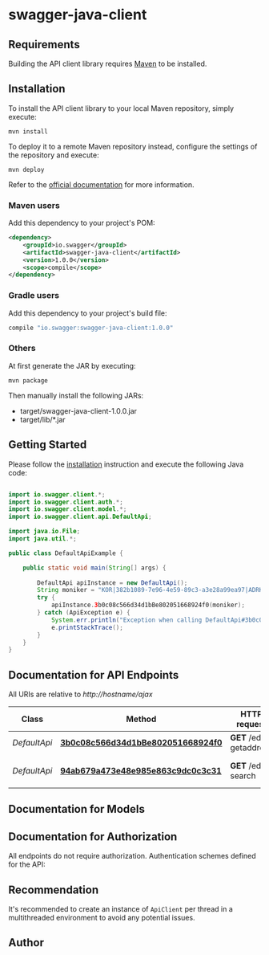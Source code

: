 # swagger-java-client

## Requirements

Building the API client library requires [Maven](https://maven.apache.org/) to be installed.

## Installation

To install the API client library to your local Maven repository, simply execute:

```shell
mvn install
```

To deploy it to a remote Maven repository instead, configure the settings of the repository and execute:

```shell
mvn deploy
```

Refer to the [official documentation](https://maven.apache.org/plugins/maven-deploy-plugin/usage.html) for more information.

### Maven users

Add this dependency to your project's POM:

```xml
<dependency>
    <groupId>io.swagger</groupId>
    <artifactId>swagger-java-client</artifactId>
    <version>1.0.0</version>
    <scope>compile</scope>
</dependency>
```

### Gradle users

Add this dependency to your project's build file:

```groovy
compile "io.swagger:swagger-java-client:1.0.0"
```

### Others

At first generate the JAR by executing:

    mvn package

Then manually install the following JARs:

* target/swagger-java-client-1.0.0.jar
* target/lib/*.jar

## Getting Started

Please follow the [installation](#installation) instruction and execute the following Java code:

```java

import io.swagger.client.*;
import io.swagger.client.auth.*;
import io.swagger.client.model.*;
import io.swagger.client.api.DefaultApi;

import java.io.File;
import java.util.*;

public class DefaultApiExample {

    public static void main(String[] args) {
        
        DefaultApi apiInstance = new DefaultApi();
        String moniker = "KOR|382b1089-7e96-4e59-89c3-a3e28a99ea97|ADRKOR/IMAAAMAAEMAA]MAAAMAAQMAAAMAAUMAA}IAAAMAA}IAA}QAAA]AAQ]AAeYAAuYAAEYAAqYAA}IAA}IAAAMAA}IAAUMAAEMAA]MAAeUAAUQAA}QAAyQAA]QAAQQAA}QAAyQAA]QAAQQAAEQAAUQAAuIAAIUAA}QAAAIAAq]AAAIAAAMAAYMAAEMAAYMAAQMAA"; // String | 
        try {
            apiInstance.3b0c08c566d34d1bBe802051668924f0(moniker);
        } catch (ApiException e) {
            System.err.println("Exception when calling DefaultApi#3b0c08c566d34d1bBe802051668924f0");
            e.printStackTrace();
        }
    }
}

```

## Documentation for API Endpoints

All URIs are relative to *http://hostname/ajax*

Class | Method | HTTP request | Description
------------ | ------------- | ------------- | -------------
*DefaultApi* | [**3b0c08c566d34d1bBe802051668924f0**](docs/DefaultApi.md#3b0c08c566d34d1bBe802051668924f0) | **GET** /edq-getaddress | Hybris Get Address
*DefaultApi* | [**94ab679a473e48e985e863c9dc0c3c31**](docs/DefaultApi.md#94ab679a473e48e985e863c9dc0c3c31) | **GET** /edq-search | Hybris Address Search


## Documentation for Models



## Documentation for Authorization

All endpoints do not require authorization.
Authentication schemes defined for the API:

## Recommendation

It's recommended to create an instance of `ApiClient` per thread in a multithreaded environment to avoid any potential issues.

## Author



